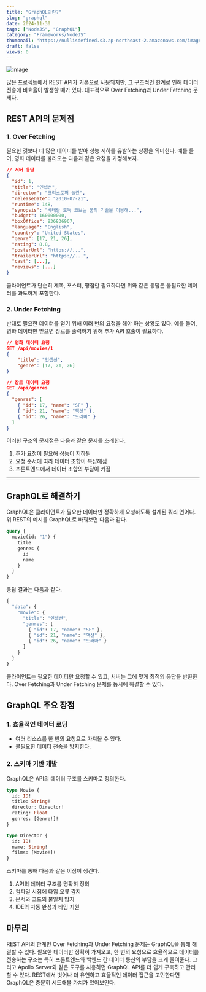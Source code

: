 ```yaml
---
title: "GraphQL이란?"
slug: "graphql"
date: 2024-11-30
tags: ["NodeJS", "GraphQL"]
category: "Frameworks/NodeJS"
thumbnail: "https://nullisdefined.s3.ap-northeast-2.amazonaws.com/images/35467ed7b1bf2f0acd84f17735f7f7b7.png"
draft: false
views: 0
---
```

![image](https://nullisdefined.s3.ap-northeast-2.amazonaws.com/images/35467ed7b1bf2f0acd84f17735f7f7b7.png)

많은 프로젝트에서 REST API가 기본으로 사용되지만, 그 구조적인 한계로 인해 데이터 전송에 비효율이 발생할 때가 있다. 대표적으로 Over Fetching과 Under Fetching 문제다.

## REST API의 문제점
### 1. Over Fetching
필요한 것보다 더 많은 데이터를 받아 성능 저하를 유발하는 상황을 의미한다. 예를 들어, 영화 데이터를 불러오는 다음과 같은 요청을 가정해보자.

```json
// 서버 응답
{
  "id": 1,
  "title": "인셉션",
  "director": "크리스토퍼 놀란",
  "releaseDate": "2010-07-21",
  "runtime": 148,
  "synopsis": "베테랑 도둑 코브는 꿈의 기술을 이용해...",
  "budget": 160000000,
  "boxOffice": 836836967,
  "language": "English",
  "country": "United States",
  "genre": [17, 21, 26],
  "rating": 8.8,
  "posterUrl": "https://...",
  "trailerUrl": "https://...",
  "cast": [...],
  "reviews": [...]
}
```

클라이언트가 단순히 제목, 포스터, 평점만 필요하다면 위와 같은 응답은 불필요한 데이터를 과도하게 포함한다.

### 2. Under Fetching
반대로 필요한 데이터를 얻기 위해 여러 번의 요청을 해야 하는 상황도 있다. 예를 들어, 영화 데이터만 받으면 장르를 출력하기 위해 추가 API 호출이 필요하다.
```json
// 영화 데이터 요청
GET /api/movies/1
{
	"title": "인셉션",
	"genre": [17, 21, 26]
}
```

```json
// 장르 데이터 요청
GET /api/genres
{
  "genres": [
    { "id": 17, "name": "SF" },
    { "id": 21, "name": "액션" },
    { "id": 26, "name": "드라마" }
  ]
}
```

이러한 구조의 문제점은 다음과 같은 문제를 초래한다.
1. 추가 요청이 필요해 성능이 저하됨
2. 요청 순서에 따라 데이터 조합이 복잡해짐
3. 프론트엔드에서 데이터 조합의 부담이 커짐

---
## GraphQL로 해결하기
GraphQL은 클라이언트가 필요한 데이터만 정확하게 요청하도록 설계된 쿼리 언어다.
위 REST의 예시를 GraphQL로 바꿔보면 다음과 같다.

```graphql
query {
  movie(id: "1") {
    title
    genres { 
      id
      name
    }
  }
}
```
응답 결과는 다음과 같다.

```graphql
{
  "data": {
    "movie": {
      "title": "인셉션",
      "genres": [
        { "id": 17, "name": "SF" },
        { "id": 21, "name": "액션" },
        { "id": 26, "name": "드라마" }
      ]
    }
  }
}
```

클라이언트는 필요한 데이터만 요청할 수 있고, 서버는 그에 맞게 최적의 응답을 반환한다. Over Fetching과 Under Fetching 문제를 동시에 해결할 수 있다.

## GraphQL 주요 장점
### 1. 효율적인 데이터 로딩
- 여러 리소스를 한 번의 요청으로 가져올 수 있다.
- 불필요한 데이터 전송을 방지한다.

### 2. 스키마 기반 개발
GraphQL은 API의 데이터 구조를 스키마로 정의한다.
```graphql
type Movie {
  id: ID!
  title: String!
  director: Director!
  rating: Float
  genres: [Genre!]!
}

type Director {
  id: ID!
  name: String!
  films: [Movie!]!
}
```

스키마를 통해 다음과 같은 이점이 생긴다.
1. API의 데이터 구조를 명확히 정의
2. 컴파일 시점에 타입 오류 감지
3. 문서와 코드의 불일치 방지
4. IDE의 자동 완성과 타입 지원

## 마무리
REST API의 한계인 Over Fetching과 Under Fetching 문제는 GraphQL을 통해 해결할 수 있다. 필요한 데이터만 정확히 가져오고, 한 번의 요청으로 효율적으로 데이터를 전송하는 구조는 특히 프론트엔드와 백엔드 간 데이터 통신의 부담을 크게 줄여준다. 그리고 Apollo Server와 같은 도구를 사용하면 GraphQL API를 더 쉽게 구축하고 관리할 수 있다. REST에서 벗어나 더 유연하고 효율적인 데이터 접근을 고민한다면 GraphQL은 충분히 시도해볼 가치가 있어보인다.